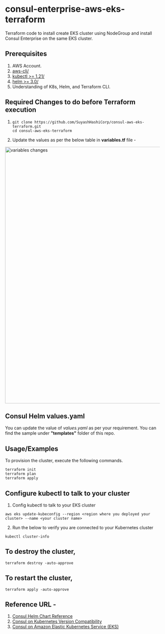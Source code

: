# consul-enterprise-aws-eks-terraform
Terraform code to install create EKS cluster using NodeGroup and install Consul Enterprise on the same EKS cluster.

## Prerequisites

1. AWS Account.
2. [aws-cli/](https://aws.amazon.com/cli/)
3. [kubectl >= 1.21/](https://kubernetes.io/docs/tasks/tools/)
4. [helm >= 3.0/](https://helm.sh/docs/intro/)
5. Understanding of K8s, Helm, and Terraform CLI.


## Required Changes to do before Terraform execution 
1. ```shell
   git clone https://github.com/SuyashHashiCorp/consul-aws-eks-terraform.git
   cd consul-aws-eks-terraform
   ```

2. Update the values as per the below table in **variables.tf** file -
<img width="834" alt="variables changes" src="https://github.com/hashicorp/nomad/assets/92308220/ddbaf952-af07-440d-a008-eb622af582a6">


## Consul Helm values.yaml
You can update the value of _values.yaml_ as per your requirement. You can find the sample under **"templates"** folder of this repo.

## Usage/Examples
To provision the cluster, execute the following commands.

```shell
terraform init
terraform plan
terraform apply
```

## Configure kubectl to talk to your cluster
 1. Config kubectl to talk to your EKS cluster
```
aws eks update-kubeconfig --region <region where you deployed your cluster> --name <your cluster name>
```
 2. Run the below to verify you are connected to your Kubernetes cluster
```
kubectl cluster-info
```

## To destroy the cluster, 
```shell
terraform destroy -auto-approve
```

## To restart the cluster,
```shell
terraform apply -auto-approve
```

## Reference URL - 
1. [Consul Helm Chart Reference](https://developer.hashicorp.com/consul/docs/k8s/helm)
2. [Consul on Kubernetes Version Compatibility](https://developer.hashicorp.com/consul/docs/k8s/compatibility)
3. [Consul on Amazon Elastic Kubernetes Service (EKS)](https://developer.hashicorp.com/consul/tutorials/kubernetes/kubernetes-eks-aws)
